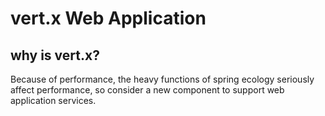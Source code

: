 # vert.x Web Application

## why is vert.x?

Because of performance, the heavy functions of spring ecology seriously affect performance, so consider a new component to support web application services.
